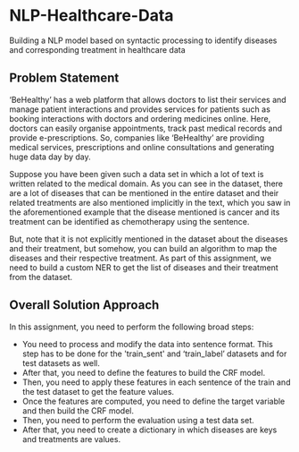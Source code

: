 # NLP-Healthcare-Data
Building a NLP model based on syntactic processing to identify diseases and corresponding treatment in healthcare data

## Problem Statement
‘BeHealthy’ has a web platform that allows doctors to list their services and manage patient interactions and provides services for patients such as booking interactions with doctors and ordering medicines online. Here, doctors can easily organise appointments, track past medical records and provide e-prescriptions. So, companies like ‘BeHealthy’ are providing medical services, prescriptions and online consultations and generating huge data day by day.

Suppose you have been given such a data set in which a lot of text is written related to the medical domain. As you can see in the dataset, there are a lot of diseases that can be mentioned in the entire dataset and their related treatments are also mentioned implicitly in the text, which you saw in the aforementioned example that the disease mentioned is cancer and its treatment can be identified as chemotherapy using the sentence. 

But, note that it is not explicitly mentioned in the dataset about the diseases and their treatment, but somehow, you can build an algorithm to map the diseases and their respective treatment. As part of this assignment, we need to build a custom NER to get the list of diseases and their treatment from the dataset.

## Overall Solution Approach
In this assignment, you need to perform the following broad steps:

- You need to process and modify the data into sentence format. This step has to be done for the 'train_sent' and ‘train_label’ datasets and for test datasets as well.
- After that, you need to define the features to build the CRF model.
- Then, you need to apply these features in each sentence of the train and the test dataset to get the feature values.
- Once the features are computed, you need to define the target variable and then build the CRF model.
- Then, you need to perform the evaluation using a test data set.
- After that, you need to create a dictionary in which diseases are keys and treatments are values.
